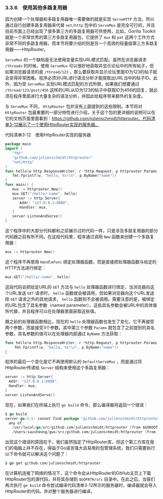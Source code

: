 ### 3.3.6　使用其他多路复用器

因为创建一个处理器和多路复用器唯一需要做的就是实现 `ServeHTTP` 方法，所以通过自行创建多路复用器来代替 `net/http` 包中的 `ServeMux` 是完全可行的，并且目前市面上已经出现了很多第三方的多路复用器可供使用，比如，Gorilla Toolkit就是一个非常优秀的第三方多路复用器包，它提供了 `mux` 和 `pat` 这两个工作方式非常不同的多路复用器，而本节将要介绍的则是另一个高效的轻量级第三方多路复用器——HttpRouter。

`ServeMux` 的一个缺陷是无法使用变量实现URL模式匹配。虽然在浏览器请求 `/threads` 的时候，使用 `ServeMux` 可以很好地获取并显示论坛中的所有帖子，但如果浏览器请求的是 `/thread/123` ，那么要获取并显示论坛里面ID为123的帖子就会变得非常困难。程序必须对URL进行语法分析才能提取出URL当中的帖子ID。此外，因为受 `ServeMux` 实现URL模式匹配的方式所限，如果我们想要通过 `/thread/123/post/456` 这样的URL从ID为123的帖子中获取ID为456的回复，就必须在程序里面进行大量复杂的语法分析，并因此给程序带来额外的复杂度。

与 `ServeMux` 不同， `HttpRouter` 包并没有上面提到的这些限制。本节将对 `HttpRouter` 包最重要的一部分特性进行介绍，关于这个包的更详细的说明可以在它的文档页面里面看到：https://github.com/julienschmidt/httprouter。代码清单3-12展示了一个使用HttpRouter实现的服务器。

代码清单3-12　使用HttpRouter实现的服务器

```go
package main
import (
　　"fmt"
　　"github.com/julienschmidt/httprouter"
　　"net/http"
)
func hello(w http.ResponseWriter, r *http.Request, p httprouter.Params) {
　　fmt.Fprintf(w, "hello, %s!\n", p.ByName("name"))
}
func main() {
　　mux := httprouter.New()
　　mux.GET("/hello/:name", hello)
　　server := http.Server{
　　　　Addr: "127.0.0.1:8080",
　　　　Handler: mux,
　　}
　　server.ListenAndServe()
}
```

这个程序中的大部分代码都和之前展示过的代码一样，只是涉及多路复用器的部分代码跟之前有所不同。在这段代码里，程序通过调用 `New` 函数来创建一个多路复用器：

```go
mux := httprouter.New()
```

这个程序不再使用 `HandleFunc` 绑定处理器函数，而是直接把处理器函数与给定的HTTP方法进行绑定：

```go
mux.GET("/hello/:name", hello)
```

这段代码会把给定URL的 `GET` 方法与 `hello` 处理器函数进行绑定，当浏览器向这个URL发送 `GET` 请求时， `hello` 函数就会被调用，但如果浏览器向这个URL发送除 `GET` 请求之外的其他请求， `hello` 函数则不会被调用。需要注意的是，被绑定的URL包含了具名参数（named parameter），这些具名参数会被URL中的具体值所代替，并且程序可以在处理器里面获取这些值。

跟之前的处理器函数相比，现在的 `hello` 处理器函数也发生了变化，它不再接受两个参数，而是接受3个参数。其中第三个参数 `Params` 就包含了之前提到的具名参数，具名参数的值可以在处理器内部通过 `ByName` 方法获取：

```go
func hello(w http.ResponseWriter, r *http.Request, p httprouter.Params) {
　　 fmt.Fprintf(w, "hello, %s!\n", p.ByName("name"))
}
```

程序的最后一个变化是它不再使用默认的 `DefaultServeMux` ，而是通过将HttpRouter传递给 `Server` 结构来使用这个多路复用器：

```go
server := http.Server{
　Addr: "127.0.0.1:8080",
　Handler: mux,
}
server.ListenAndServe()
```

现在，如果我们在终端上执行 `go build` 命令，那么编译器将返回一个错误：

```go
$ go build
server.go:5:5: cannot find package "github.com/julienschmidt/httprouter" in
　any of:
　　/usr/local/go/src/github.com/julienschmidt/httprouter (from $GOROOT)
　　/Users/sausheong/gws/src/github.com/julienschmidt/httprouter (from $GOPATH)
```

出现这个错误的原因在于，我们虽然指定了HttpRouter库，但这个第三方库在我们的电脑上并不存在，得益于Go语言强大且易用的包管理系统，我们只需要执行以下命令就可以解决这个问题了：

```go
$ go get github.com/julienschmidt/httprouter
```

在计算机连接了网络的情况下，这个命令会从HttpRouter的GitHub主页上下载HttpRouter包的源代码，并将其存储到 `$GOPATH/src` 目录中。在此之后，当我们再次执行 `go build` 命令尝试编译代码清单3-12所示的服务器时，编译器就会导入HttpRouter的代码，并对整个服务器进行编译。

